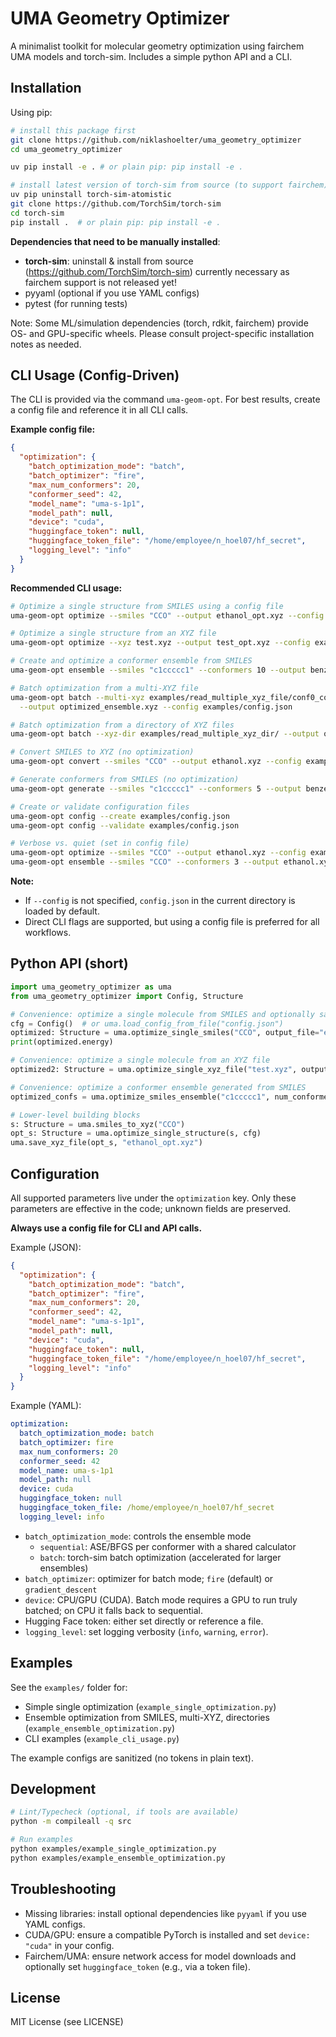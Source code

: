 # UMA Geometry Optimizer

A minimalist toolkit for molecular geometry optimization using fairchem UMA models and torch-sim. Includes a simple python API and a CLI.

## Installation

Using pip:

```bash
# install this package first
git clone https://github.com/niklashoelter/uma_geometry_optimizer
cd uma_geometry_optimizer

uv pip install -e . # or plain pip: pip install -e .

# install latest version of torch-sim from source (to support fairchem)
uv pip uninstall torch-sim-atomistic
git clone https://github.com/TorchSim/torch-sim
cd torch-sim
pip install .  # or plain pip: pip install -e .
```

**Dependencies that need to be manually installed**:
- **torch-sim**: uninstall & install from source (https://github.com/TorchSim/torch-sim) currently necessary as fairchem support is not released yet!
- pyyaml (optional if you use YAML configs)
- pytest (for running tests)

Note: Some ML/simulation dependencies (torch, rdkit, fairchem) provide OS- and GPU-specific wheels. Please consult project-specific installation notes as needed.

## CLI Usage (Config-Driven)

The CLI is provided via the command `uma-geom-opt`. For best results, create a config file and reference it in all CLI calls.

**Example config file:**

```json
{
  "optimization": {
    "batch_optimization_mode": "batch",
    "batch_optimizer": "fire",
    "max_num_conformers": 20,
    "conformer_seed": 42,
    "model_name": "uma-s-1p1",
    "model_path": null,
    "device": "cuda",
    "huggingface_token": null,
    "huggingface_token_file": "/home/employee/n_hoel07/hf_secret",
    "logging_level": "info"
  }
}
```

**Recommended CLI usage:**

```bash
# Optimize a single structure from SMILES using a config file
uma-geom-opt optimize --smiles "CCO" --output ethanol_opt.xyz --config examples/config.json

# Optimize a single structure from an XYZ file
uma-geom-opt optimize --xyz test.xyz --output test_opt.xyz --config examples/config.json

# Create and optimize a conformer ensemble from SMILES
uma-geom-opt ensemble --smiles "c1ccccc1" --conformers 10 --output benzene_ensemble.xyz --config examples/config.json

# Batch optimization from a multi-XYZ file
uma-geom-opt batch --multi-xyz examples/read_multiple_xyz_file/conf0_confsearch_ensemble.xyz \
  --output optimized_ensemble.xyz --config examples/config.json

# Batch optimization from a directory of XYZ files
uma-geom-opt batch --xyz-dir examples/read_multiple_xyz_dir/ --output optimized_dir.xyz --config examples/config.json

# Convert SMILES to XYZ (no optimization)
uma-geom-opt convert --smiles "CCO" --output ethanol.xyz --config examples/config.json

# Generate conformers from SMILES (no optimization)
uma-geom-opt generate --smiles "c1ccccc1" --conformers 5 --output benzene_conformers.xyz --config examples/config.json

# Create or validate configuration files
uma-geom-opt config --create examples/config.json
uma-geom-opt config --validate examples/config.json

# Verbose vs. quiet (set in config file)
uma-geom-opt optimize --smiles "CCO" --output ethanol.xyz --config examples/config.json
uma-geom-opt ensemble --smiles "CCO" --conformers 3 --output ethanol.xyz --config examples/config.json
```

**Note:**
- If `--config` is not specified, `config.json` in the current directory is loaded by default.
- Direct CLI flags are supported, but using a config file is preferred for all workflows.

## Python API (short)

```python
import uma_geometry_optimizer as uma
from uma_geometry_optimizer import Config, Structure

# Convenience: optimize a single molecule from SMILES and optionally save
cfg = Config()  # or uma.load_config_from_file("config.json")
optimized: Structure = uma.optimize_single_smiles("CCO", output_file="ethanol_opt.xyz", config=cfg)
print(optimized.energy)

# Convenience: optimize a single molecule from an XYZ file
optimized2: Structure = uma.optimize_single_xyz_file("test.xyz", output_file="test_opt.xyz", config=cfg)

# Convenience: optimize a conformer ensemble generated from SMILES
optimized_confs = uma.optimize_smiles_ensemble("c1ccccc1", num_conformers=5, output_file="benzene_ensemble.xyz", config=cfg)

# Lower-level building blocks
s: Structure = uma.smiles_to_xyz("CCO")
opt_s: Structure = uma.optimize_single_structure(s, cfg)
uma.save_xyz_file(opt_s, "ethanol_opt.xyz")
```

## Configuration

All supported parameters live under the `optimization` key. Only these parameters are effective in the code; unknown fields are preserved.

**Always use a config file for CLI and API calls.**

Example (JSON):

```json
{
  "optimization": {
    "batch_optimization_mode": "batch",
    "batch_optimizer": "fire",
    "max_num_conformers": 20,
    "conformer_seed": 42,
    "model_name": "uma-s-1p1",
    "model_path": null,
    "device": "cuda",
    "huggingface_token": null,
    "huggingface_token_file": "/home/employee/n_hoel07/hf_secret",
    "logging_level": "info"
  }
}
```

Example (YAML):

```yaml
optimization:
  batch_optimization_mode: batch
  batch_optimizer: fire
  max_num_conformers: 20
  conformer_seed: 42
  model_name: uma-s-1p1
  model_path: null
  device: cuda
  huggingface_token: null
  huggingface_token_file: /home/employee/n_hoel07/hf_secret
  logging_level: info
```

- `batch_optimization_mode`: controls the ensemble mode
  - `sequential`: ASE/BFGS per conformer with a shared calculator
  - `batch`: torch-sim batch optimization (accelerated for larger ensembles)
- `batch_optimizer`: optimizer for batch mode; `fire` (default) or `gradient_descent`
- `device`: CPU/GPU (CUDA). Batch mode requires a GPU to run truly batched; on CPU it falls back to sequential.
- Hugging Face token: either set directly or reference a file.
- `logging_level`: set logging verbosity (`info`, `warning`, `error`).

## Examples

See the `examples/` folder for:
- Simple single optimization (`example_single_optimization.py`)
- Ensemble optimization from SMILES, multi-XYZ, directories (`example_ensemble_optimization.py`)
- CLI examples (`example_cli_usage.py`)

The example configs are sanitized (no tokens in plain text).

## Development

```bash
# Lint/Typecheck (optional, if tools are available)
python -m compileall -q src

# Run examples
python examples/example_single_optimization.py
python examples/example_ensemble_optimization.py
```

## Troubleshooting
- Missing libraries: install optional dependencies like `pyyaml` if you use YAML configs.
- CUDA/GPU: ensure a compatible PyTorch is installed and set `device: "cuda"` in your config.
- Fairchem/UMA: ensure network access for model downloads and optionally set `huggingface_token` (e.g., via a token file).

## License
MIT License (see LICENSE)
